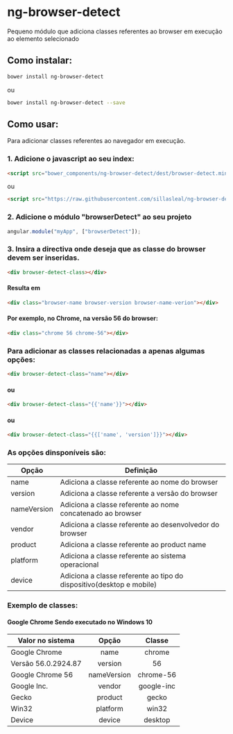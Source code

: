 # ng-browser-detect
Pequeno módulo que adiciona classes referentes ao browser em execução ao elemento selecionado

## Como instalar:

```bash
bower install ng-browser-detect
```

ou

```bash
bower install ng-browser-detect --save
```

## Como usar:

Para adicionar classes referentes ao navegador em execução.

### 1. Adicione o javascript ao seu index:

```html
<script src="bower_components/ng-browser-detect/dest/browser-detect.min.js"></script>
```

ou

```html
<script src="https://raw.githubusercontent.com/sillasleal/ng-browser-detect/master/dest/browser-detect.min.js"></script>
```

### 2. Adicione o módulo "browserDetect" ao seu projeto

```javascript
angular.module("myApp", ["browserDetect"]);
```

### 3. Insira a directiva onde deseja que as classe do browser devem ser inseridas.

```html
<div browser-detect-class></div>
```

#### Resulta em 

```html
<div class="browser-name browser-version browser-name-verion"></div>
```

#### Por exemplo, no Chrome, na versão 56 do browser:

```html
<div class="chrome 56 chrome-56"></div>
```

### Para adicionar as classes relacionadas a apenas algumas opções:

```html
<div browser-detect-class="name"></div>
```

#### ou

```html
<div browser-detect-class="{{'name'}}"></div>
```

#### ou

```html
<div browser-detect-class="{{['name', 'version']}}"></div>
```

### As opções dinsponíveis são:

Opção       | Definição
------------|-------------------------------------------------------------
name        | Adiciona a classe referente ao nome do browser
version     | Adiciona a classe referente a versão do browser
nameVersion | Adiciona a classe referente ao nome concatenado ao browser
vendor      | Adiciona a classe referente ao desenvolvedor do browser
product     | Adiciona a classe referente ao product name
platform    | Adiciona a classe referente ao sistema operacional
device      | Adiciona a classe referente ao tipo do dispositivo(desktop e mobile)

### Exemplo de classes:
#### Google Chrome Sendo executado no Windows 10

Valor no sistema       | Opção         | Classe
-----------------------|:-------------:|:----------:
Google Chrome          | name          | chrome
Versão 56.0.2924.87    | version       | 56
Google Chrome    56    | nameVersion   | chrome-56
Google Inc.            | vendor        | google-inc
Gecko                  | product       | gecko
Win32                  | platform      | win32
Device                 | device        | desktop